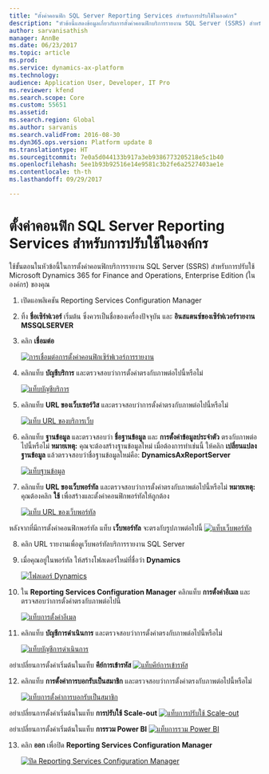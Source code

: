 ```yaml
---
title: "ตั้งค่าคอนฟิก SQL Server Reporting Services สำหรับการปรับใช้ในองค์กร"
description: "หัวข้อนี้แสดงข้อมูลเกี่ยวกับการตั้งค่าคอนฟิกบริการรายงาน SQL Server (SSRS) สำหรับการปรับใช้ในองค์กร"
author: sarvanisathish
manager: AnnBe
ms.date: 06/23/2017
ms.topic: article
ms.prod: 
ms.service: dynamics-ax-platform
ms.technology: 
audience: Application User, Developer, IT Pro
ms.reviewer: kfend
ms.search.scope: Core
ms.custom: 55651
ms.assetid: 
ms.search.region: Global
ms.author: sarvanis
ms.search.validFrom: 2016-08-30
ms.dyn365.ops.version: Platform update 8
ms.translationtype: HT
ms.sourcegitcommit: 7e0a5d044133b917a3eb9386773205218e5c1b40
ms.openlocfilehash: 5ee1b93b92516e14e9581c3b2fe6a2527403ae1e
ms.contentlocale: th-th
ms.lasthandoff: 09/29/2017

---
```

# <a name="configure-sql-server-reporting-services-for-an-on-premises-deployment"></a>ตั้งค่าคอนฟิก SQL Server Reporting Services สำหรับการปรับใช้ในองค์กร

ใช้ขั้นตอนในหัวข้อนี้ในการตั้งค่าคอนฟิกบริการรายงาน SQL Server (SSRS) สำหรับการปรับใช้ Microsoft Dynamics 365 for Finance and Operations, Enterprise Edition (ในองค์กร) ของคุณ

1. เปิดแอพลิเคชัน Reporting Services Configuration Manager
2. ทิ้ง **ชื่อเซิร์ฟเวอร์** เริ่มต้น ซึ่งควรเป็นชื่อของเครื่องปัจจุบัน และ **อินสแตนซ์ของเซิร์ฟเวอร์รายงาน** **MSSQLSERVER** 
3. คลิก **เชื่อมต่อ**
   
   [![การเชื่อมต่อการตั้งค่าคอนฟิกเซิร์ฟเวอร์การรายงาน](./media/ssrs-config-manager-01.png)](./media/ssrs-config-manager-01.png)
   
4. คลิกแท็บ **บัญชีบริการ** และตรวจสอบว่าการตั้งค่าตรงกับภาพต่อไปนี้หรือไม่

    [![แท็บบัญชีบริการ](./media/ssrs-config-manager-02.png)](./media/ssrs-config-manager-02.png)
    
5. คลิกแท็บ **URL ของเว็บเซอร์วิส** และตรวจสอบว่าการตั้งค่าตรงกับภาพต่อไปนี้หรือไม่ 

    [![แท็บ URL ของบริการเว็บ](./media/ssrs-config-manager-03.png)](./media/ssrs-config-manager-03.png) 
    
6. คลิกแท็บ **ฐานข้อมูล** และตรวจสอบว่า **ชื่อฐานข้อมูล** และ **การตั้งค่าข้อมูลประจำตัว** ตรงกับภาพต่อไปนี้หรือไม่ **หมายเหตุ:** คุณจะต้องสร้างฐานข้อมูลใหม่ เมื่อต้องการทำเช่นนี้ ให้คลิก **เปลี่ยนแปลงฐานข้อมูล** แล้วตรวจสอบว่าชื่อฐานข้อมูลใหม่คือ: **DynamicsAxReportServer**

    [![แท็บฐานข้อมูล](./media/ssrs-config-manager-04.png)](./media/ssrs-config-manager-04.png)
    
7. คลิกแท็บ **URL ของเว็บพอร์ทัล** และตรวจสอบว่าการตั้งค่าตรงกับภาพต่อไปนี้หรือไม่ **หมายเหตุ:** คุณต้องคลิก **ใช้** เพื่อสร้างและตั้งค่าคอนฟิกพอร์ทัลให้ถูกต้อง

    [![แท็บ URL ของเว็บพอร์ทัล](./media/ssrs-config-manager-05.png)](./media/ssrs-config-manager-05.png)
    
  หลังจากที่มีการตั้งค่าคอนฟิกพอร์ทัล แท็บ **เว็บพอร์ทัล** จะตรงกับรูปภาพต่อไปนี้
    [![แท็บเว็บพอร์ทัล](./media/ssrs-config-manager-06.png)](./media/ssrs-config-manager-06.png)
    
8. คลิก URL รายงานเพื่อดูเว็บพอร์ทัลบริการรายงาน SQL Server 
9.  เมื่อคุณอยู่ในพอร์ทัล ให้สร้างโฟลเดอร์ใหม่ที่ชื่อว่า **Dynamics**

    [![โฟลเดอร์ Dynamics](./media/ssrs-config-manager-07.png)](./media/ssrs-config-manager-07.png)
    
10. ใน **Reporting Services Configuration Manager** คลิกแท็บ **การตั้งค่าอีเมล** และตรวจสอบว่าการตั้งค่าตรงกับภาพต่อไปนี้

    [![แท็บการตั้งค่าอีเมล](./media/ssrs-config-manager-08.png)](./media/ssrs-config-manager-08.png)
    
11. คลิกแท็บ **บัญชีการดำเนินการ** และตรวจสอบว่าการตั้งค่าตรงกับภาพต่อไปนี้หรือไม่

    [![แท็บบัญชีการดำเนินการ](./media/ssrs-config-manager-09.png)](./media/ssrs-config-manager-09.png)
    
  อย่าเปลี่ยนการตั้งค่าเริ่มต้นในแท็บ **คีย์การเข้ารหัส** [![แท็บคีย์การเข้ารหัส](./media/ssrs-config-manager-10.png)](./media/ssrs-config-manager-10.png)
    
12. คลิกแท็บ **การตั้งค่าการบอกรับเป็นสมาชิก** และตรวจสอบว่าการตั้งค่าตรงกับภาพต่อไปนี้หรือไม่

    [![แท็บการตั้งค่าการบอกรับเป็นสมาชิก](./media/ssrs-config-manager-11.png)](./media/ssrs-config-manager-11.png)
    
  อย่าเปลี่ยนการตั้งค่าเริ่มต้นในแท็บ **การปรับใช้ Scale-out** [![แท็บการปรับใช้ Scale-out](./media/ssrs-config-manager-12.png)](./media/ssrs-config-manager-12.png)
    
  อย่าเปลี่ยนการตั้งค่าเริ่มต้นในแท็บ **การรวม Power BI** [![แท็บการรวม Power BI](./media/ssrs-config-manager-13.png)](./media/ssrs-config-manager-13.png) 
    
13. คลิก **ออก** เพื่อปิด **Reporting Services Configuration Manager**

    [![ปิด Reporting Services Configuration Manager](./media/ssrs-config-manager-14.png)](./media/ssrs-config-manager-14.png)
    



